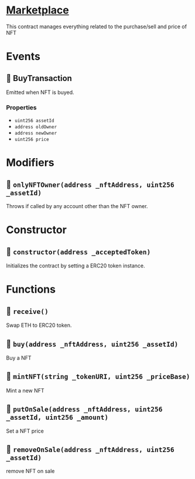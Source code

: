 # [Marketplace](https://github.com/lorcannrauzduel/tatakai/blob/main/contracts/Marketplace.sol)
This contract manages everything related to the purchase/sell and price of NFT
# Events
## 🔗 BuyTransaction
Emitted when NFT is buyed.
### Properties
- `uint256 assetId`
- `address oldOwner`
- `address newOwner`
- `uint256 price`
# Modifiers
## 🔗 `onlyNFTOwner(address _nftAddress, uint256 _assetId)`
Throws if called by any account other than the NFT owner.

# Constructor

## 🔗 `constructor(address _acceptedToken)`
Initializes the contract by setting a ERC20 token instance.

# Functions
## 🔗 `receive()`
Swap ETH to ERC20 token.

## 🔗 `buy(address _nftAddress, uint256 _assetId)`
Buy a NFT  

## 🔗 `mintNFT(string _tokenURI, uint256 _priceBase)`
Mint a new NFT  

## 🔗 `putOnSale(address _nftAddress, uint256 _assetId, uint256 _amount)`
Set a NFT price 

## 🔗 `removeOnSale(address _nftAddress, uint256 _assetId)`
remove NFT on sale
